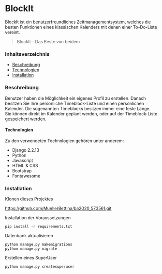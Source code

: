 # BlockIt

BlockIt ist ein benutzerfreundliches Zeitmanagementsystem, welches die besten Funktionen eines klassischen Kalenders mit denen einer To-Do-Liste vereint.

> BlockIt - Das Beste von beidem 

### Inhaltsverzeichnis

- [Beschreibung](#Beschreibung)
- [Technologien](#Technologien)
- [Installation](#Installation)

### Beschreibung

Benutzer haben die Möglichkeit ein eigenes Profil zu erstellen. Danach besitzen Sie Ihre persönliche Timeblock-Liste und einen persönlichen Kalender. Die sogenannten Timeblocks besitzen immer eine feste Länge. Sie können direkt im Kalender geplant werden, oder auf der Timeblock-Liste gespeichert werden. 

#### Technologien

Zu den verwendeten Technologien gehören unter anderem:

* Django 2.2.13
* Python
* Javascript
* HTML & CSS
* Bootstrap
* Fontawesome

### Installation

Klonen dieses Projektes

https://github.com/MuellerBettina/ba2020_573561.git

Installation der Voraussetzungen
```
pip install -r requirements.txt
```
Datenbank aktualisieren

```
python manage.py makemigrations
python manage.py migrate
```
Erstellen eines SuperUser

```
python manage.py createsuperuser
```

